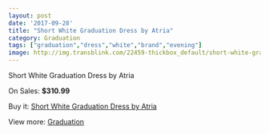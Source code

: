 ```yaml
---
layout: post
date: '2017-09-28'
title: "Short White Graduation Dress by Atria"
category: Graduation
tags: ["graduation","dress","white","brand","evening"]
image: http://img.transblink.com/22459-thickbox_default/short-white-graduation-dress-by-atria.jpg
---
```

Short White Graduation Dress by Atria

On Sales: **$310.99**
<a href="https://www.transblink.com/en/graduation/7127-short-white-graduation-dress-by-atria.html"><amp-img layout="responsive" width="600" height="600" src="//img.transblink.com/22459-thickbox_default/short-white-graduation-dress-by-atria.jpg" alt="Short White Graduation Dress by Atria 0" /></a>
<a href="https://www.transblink.com/en/graduation/7127-short-white-graduation-dress-by-atria.html"><amp-img layout="responsive" width="600" height="600" src="//img.transblink.com/22462-thickbox_default/short-white-graduation-dress-by-atria.jpg" alt="Short White Graduation Dress by Atria 1" /></a>
<a href="https://www.transblink.com/en/graduation/7127-short-white-graduation-dress-by-atria.html"><amp-img layout="responsive" width="600" height="600" src="//img.transblink.com/22461-thickbox_default/short-white-graduation-dress-by-atria.jpg" alt="Short White Graduation Dress by Atria 2" /></a>
<a href="https://www.transblink.com/en/graduation/7127-short-white-graduation-dress-by-atria.html"><amp-img layout="responsive" width="600" height="600" src="//img.transblink.com/22460-thickbox_default/short-white-graduation-dress-by-atria.jpg" alt="Short White Graduation Dress by Atria 3" /></a>

Buy it: [Short White Graduation Dress by Atria](https://www.transblink.com/en/graduation/7127-short-white-graduation-dress-by-atria.html "Short White Graduation Dress by Atria")

View more: [Graduation](https://www.transblink.com/en/7-graduation "Graduation")